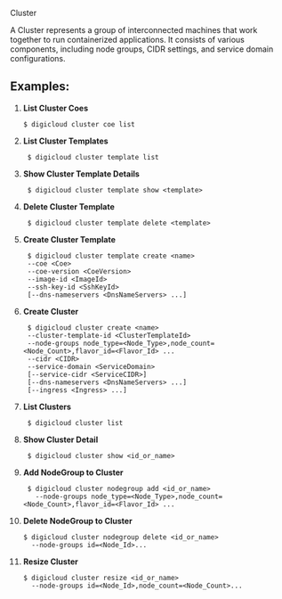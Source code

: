 Cluster

A Cluster represents a group of interconnected machines that work together to run containerized applications. It
consists of various components, including node groups, CIDR settings, and service domain configurations.

## Examples:

1. **List Cluster Coes**

       $ digicloud cluster coe list

2. **List Cluster Templates**

        $ digicloud cluster template list

3. **Show Cluster Template Details**

        $ digicloud cluster template show <template>

4. **Delete Cluster Template**

        $ digicloud cluster template delete <template>

5. **Create Cluster Template**

        $ digicloud cluster template create <name>
        --coe <Coe>
        --coe-version <CoeVersion>
        --image-id <ImageId>
        --ssh-key-id <SshKeyId>
        [--dns-nameservers <DnsNameServers> ...]

6. **Create Cluster**

        $ digicloud cluster create <name>
        --cluster-template-id <ClusterTemplateId>
        --node-groups node_type=<Node_Type>,node_count=<Node_Count>,flavor_id=<Flavor_Id> ...
        --cidr <CIDR>
        --service-domain <ServiceDomain>
        [--service-cidr <ServiceCIDR>]
        [--dns-nameservers <DnsNameServers> ...]
        [--ingress <Ingress> ...]

7. **List Clusters**

        $ digicloud cluster list

8. **Show Cluster Detail**

        $ digicloud cluster show <id_or_name>

9. **Add NodeGroup to Cluster**

        $ digicloud cluster nodegroup add <id_or_name> 
          --node-groups node_type=<Node_Type>,node_count=<Node_Count>,flavor_id=<Flavor_Id> ...

10. **Delete NodeGroup to Cluster**

        $ digicloud cluster nodegroup delete <id_or_name> 
          --node-groups id=<Node_Id>...

11. **Resize Cluster**

        $ digicloud cluster resize <id_or_name> 
          --node-groups id=<Node_Id>,node_count=<Node_Count>...
